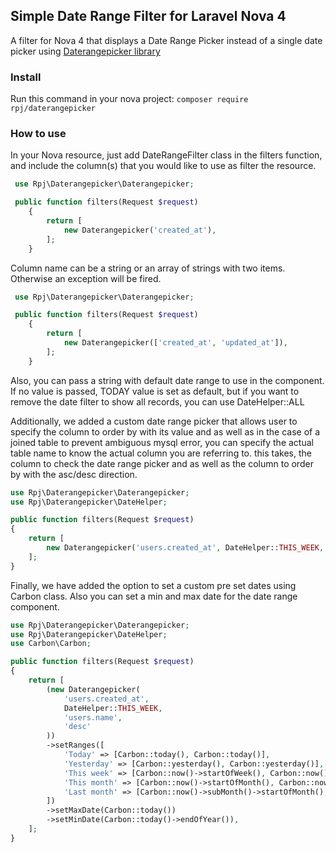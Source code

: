 ## Simple Date Range Filter for Laravel Nova 4

A filter for Nova 4 that displays a Date Range Picker instead of a single date picker using [Daterangepicker library](https://www.daterangepicker.com/)

### Install

Run this command in your nova project:
`composer require rpj/daterangepicker`

### How to use

In your Nova resource, just add DateRangeFilter class in the filters function, and include the column(s) that you would like to use as filter the resource.

```php
 use Rpj\Daterangepicker\Daterangepicker;

 public function filters(Request $request)
    {
        return [
            new Daterangepicker('created_at'),
        ];
    }
```

Column name can be a string or an array of strings with two items. Otherwise an exception will be fired.

```php
 use Rpj\Daterangepicker\Daterangepicker;

 public function filters(Request $request)
    {
        return [
            new Daterangepicker(['created_at', 'updated_at']),
        ];
    }
```

Also, you can pass a string with default date range to use in the component. If no value is passed, TODAY value is set as default, but if you want to remove the date filter to show all records, you can use DateHelper::ALL

Additionally, we added a custom date range picker that allows user to specify the column to order by with its value and as well as in the case of a joined table to prevent ambiguous mysql error, you can specify the actual table name to know the actual column you are referring to.
this takes, the column to check the date range picker and as well as the column to order by with the asc/desc direction.

```php
use Rpj\Daterangepicker\Daterangepicker;
use Rpj\Daterangepicker\DateHelper;

public function filters(Request $request)
{
    return [
        new Daterangepicker('users.created_at', DateHelper::THIS_WEEK, 'users.name', 'desc'),
    ];
}
```

Finally, we have added the option to set a custom pre set dates using Carbon class. Also you can set a min and max date for the date range component.

```php
use Rpj\Daterangepicker\Daterangepicker;
use Rpj\Daterangepicker\DateHelper;
use Carbon\Carbon;

public function filters(Request $request)
{
    return [
        (new Daterangepicker(
            'users.created_at',
            DateHelper::THIS_WEEK,
            'users.name',
            'desc'
        ))
        ->setRanges([
            'Today' => [Carbon::today(), Carbon::today()],
            'Yesterday' => [Carbon::yesterday(), Carbon::yesterday()],
            'This week' => [Carbon::now()->startOfWeek(), Carbon::now()->endOfWeek()],
            'This month' => [Carbon::now()->startOfMonth(), Carbon::now()->endOfMonth()],
            'Last month' => [Carbon::now()->subMonth()->startOfMonth(),Carbon::now()->subMonth()->endOfMonth()],
        ])
        ->setMaxDate(Carbon::today())
        ->setMinDate(Carbon::today()->endOfYear()),
    ];
}

```